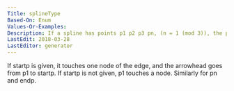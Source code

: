 ```yaml
---
Title: splineType
Based-On: Enum
Values-Or-Examples: 
Description: If a spline has points p1 p2 p3 pn, (n = 1 (mod 3)), the points correspond to the control points of a cubic B-spline from p1 to pn.
LastEdit: 2018-03-28
LastEditor: generator
---
```


If startp is given, it touches one node of the edge, and the arrowhead goes from p1 to startp. If startp is not given, p1 touches a node. Similarly for pn and endp.
